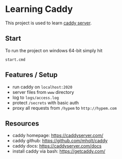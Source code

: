 # Learning Caddy

This project is used to learn [caddy server](https://caddyserver.com/).

## Start

To run the project on windows 64-bit simply hit
```
start.cmd
```

## Features / Setup

- run caddy on `localhost:2020`
- server files from `www` directory
- log to `logs/access.log` 
- protect `/secrets` with basic auth
- proxy all requests from `/hypem` to `http://hypem.com` 

## Resources

- caddy homepage: https://caddyserver.com/
- caddy github: https://github.com/mholt/caddy
- caddy docs: https://caddyserver.com/docs
- install caddy via bash: https://getcaddy.com/